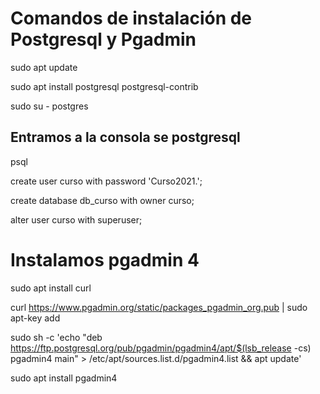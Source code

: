 # Comandos de instalación de Postgresql y Pgadmin

sudo apt update

sudo apt install postgresql postgresql-contrib

sudo su - postgres

## Entramos a la consola se postgresql

psql

create user curso with password 'Curso2021.';

create database db_curso with owner curso;

alter user curso with superuser;

# Instalamos pgadmin 4 

sudo apt install curl

curl https://www.pgadmin.org/static/packages_pgadmin_org.pub | sudo apt-key add

sudo sh -c 'echo "deb https://ftp.postgresql.org/pub/pgadmin/pgadmin4/apt/$(lsb_release -cs) pgadmin4 main" > /etc/apt/sources.list.d/pgadmin4.list && apt update'

sudo apt install pgadmin4
